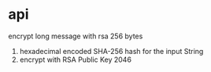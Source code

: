 # api
 
encrypt long message with rsa 256 bytes
 1. hexadecimal encoded SHA-256 hash for the input String
 2. encrypt with RSA Public Key 2046 
 
 
